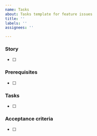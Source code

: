 ```yaml
---
name: Tasks
about: Tasks template for feature issues
title: ''
labels: ''
assignees: ''

---
```


### Story
- [ ]

### Prerequisites
- [ ]

### Tasks
- [ ]

### Acceptance criteria
- [ ]
